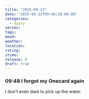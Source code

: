 ```yaml
---
title: "2025-09-23"
date: "2025-09-23T09:48:20-06:00"
categories:
  - diary
series:
tags:
mood:
weather:
location:
rating:
stime:
release: 0
draft: true
---
```


### 09:48 I forgot my Onecard again

I don't even dare to pick up the water.
